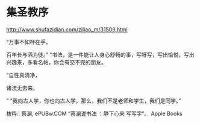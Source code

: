 # 集圣教序

http://www.shufazidian.com/ziliao_m/31509.html

“万事不如杯在手，

百年长与酒为徒。”
“书法，是一件能让人身心舒畅的事，写呀写，写出愉悦，写出兴趣来，多看名帖，你会有交不完的朋友。



“自性真清净，

诸法无去来。

”
“我向古人学，你也向古人学，那么，我们不是老师和学生，我们是同学。”

抜粋:: 蔡澜, ePUBw.COM  “蔡澜说书法 ：静下心来 写写字”。 Apple Books  


